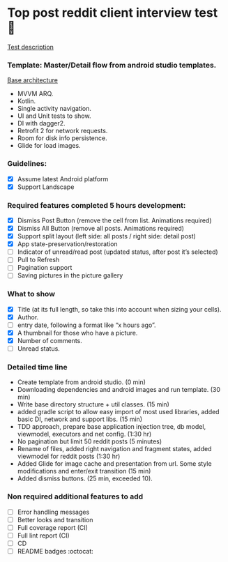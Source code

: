 # Top post reddit client interview test :rocket:

[Test description](https://github.com/deviget/Android)

### Template: Master/Detail flow from android studio templates.

[Base architecture](https://github.com/googlesamples/android-architecture-components/)

- MVVM ARQ.
- Kotlin.
- Single activity navigation.
- UI and Unit tests to show.
- DI with dagger2.
- Retrofit 2 for network requests.
- Room for disk info persistence.
- Glide for load images.

### Guidelines:

- [x] Assume latest Android platform
- [x] Support Landscape

### Required features completed 5 hours development:

- [x] Dismiss Post Button (remove the cell from list. Animations required)
- [x] Dismiss All Button (remove all posts. Animations required)
- [x] Support split layout (left side: all posts / right side: detail post)
- [x] App state-preservation/restoration
- [ ] Indicator of unread/read post (updated status, after post it’s selected)
- [ ] Pull to Refresh
- [ ] Pagination support
- [ ] Saving pictures in the picture gallery

### What to show
- [x] Title (at its full length, so take this into account when sizing your cells).
- [x] Author.
- [ ] entry date, following a format like “x hours ago”.
- [x] A thumbnail for those who have a picture.
- [x] Number of comments.
- [ ] Unread status.

### Detailed time line
- Create template from android studio. (0 min)
- Downloading dependencies and android images and run template. (30 min)
- Write base directory structure + util classes. (15 min)
- added gradle script to allow easy import of most used libraries, added basic DI, network and support libs. (15 min)
- TDD approach, prepare base application injection tree, db model, viewmodel, executors and net config. (1:30 hr)
- No pagination but limit 50 reddit posts (5 minutes)
- Rename of files, added right navigation and fragment states, added viewmodel for reddit posts (1:30 hr)
- Added Glide for image cache and presentation from url. Some style modifications and enter/exit transition (15 min)
- Added dismiss buttons. (25 min, exceeded 10). 

### Non required additional features to add
- [ ] Error handling messages
- [ ] Better looks and transition
- [ ] Full coverage report (CI)
- [ ] Full lint report (CI)
- [ ] CD
- [ ] README badges :octocat:
